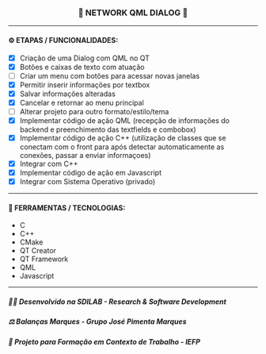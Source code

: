 <h3 align="center"> 
  🚧 NETWORK QML DIALOG 🚧
</h3>

---
#### ⚙️ ETAPAS / FUNCIONALIDADES:

- [x] Criação de uma Dialog com QML no QT
- [x] Botões e caixas de texto com atuação
- [ ] Criar um menu com botões para acessar novas janelas
- [x] Permitir inserir informações por textbox
- [x] Salvar informações alteradas
- [x] Cancelar e retornar ao menu principal
- [ ] Alterar projeto para outro formato/estilo/tema
- [x] Implementar código de ação QML (recepção de informações do backend e preenchimento das textfields e combobox)
- [x] Implementar código de ação C++ (utilização de classes que se conectam com o front para após detectar automaticamente as conexões, passar a enviar informaçoes)
- [x] Integrar com C++
- [x] Implementar código de ação em Javascript
- [x] Integrar com Sistema Operativo (privado)

---
#### 🔧 FERRAMENTAS / TECNOLOGIAS:

- C
- C++
- CMake
- QT Creator
- QT Framework
- QML
- Javascript

---
##### 👨‍💻 Desenvolvido na SDILAB - Research & Software Development 
##### ⚖️ Balanças Marques - Grupo José Pimenta Marques
##### 📖 Projeto para Formação em Contexto de Trabalho - IEFP
